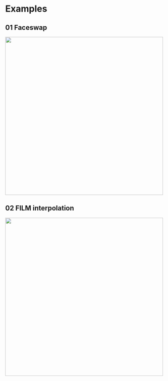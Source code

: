 # Examples

## 01 Faceswap
<img src="https://github.com/melMass/comfy_mtb/assets/7041726/272af7d6-f01c-478e-a82f-926e772d7209" width=500/>

## 02 FILM interpolation
<img src="https://github.com/melMass/comfy_mtb/assets/7041726/4c28dd87-89fc-4d27-910a-0a1fcf28cdc0" width=500/>
